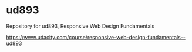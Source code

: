 # ud893

Repository for ud893, Responsive Web Design Fundamentals 

https://www.udacity.com/course/responsive-web-design-fundamentals--ud893